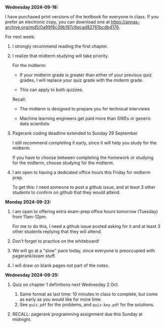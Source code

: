 
**Wednesday 2024-09-18:**

I have purchased print versions of the textbook for everyone in class.
If you prefer an electronic copy, you can download one at <https://annas-archive.org/md5/0a99f8c39b197c6ecad82761bcdb4176>.

For next week:
1. I strongly recommend reading the first chapter.
1. I realize that midterm studying will take priority.
   
   For the midterm:

   * If your midterm grade is greater than either of your previous quiz grades, I will replace your quiz grade with the miderm grade.

   * This can apply to both quizzes.

   Recall:

   * The midterm is designed to prepare you for technical interviews

   * Machine learning engineers get paid more than SWEs or generic data scientists

1. Pagerank coding deadline extended to Sunday 29 September

    I still recommend completing it early, since it will help you study for the midterm.

    If you have to choose between completing the homework or studying for the midterm,
    choose studying for the midterm.

1. I am open to having a dedicated office hours this Friday for midterm prep.

    To get this: I need someone to post a github issue, and at least 3 other students to confirm on github that they would attend.

**Monday 2024-09-23:**

1. I am open to offering extra exam-prep office hours tomorrow (Tuesday) from 11am-12pm.

    For me to do this, I need a github issue posted asking for it and at least 3 other students replying that they will attend.

1. Don't forget to practice on the whiteboard!

1. We will go at a "slow" pace today, since everyone is preoccupied with pagerank/exam stuff.

1. I will draw on blank pages not part of the notes.

**Wednesday 2024-09-25:**

1. Quiz on chapter 1 definitions next Wednesday 2 Oct.
    1. Same format as last time: 10 minutes in class to complete, but come as early as you would like for more time.
    1. See `quiz.pdf` for the problems, and `quiz-key.pdf` for the solutions.

1. RECALL: pagerank programming assignment due this Sunday at midnight.
